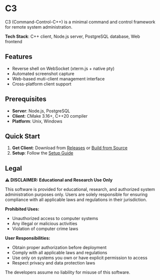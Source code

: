 # C3

C3 (Command-Control-C++) is a minimal command and control framework for remote system administration.

**Tech Stack**: C++ client, Node.js server, PostgreSQL database, Web frontend

## Features

- Reverse shell on WebSocket (xterm.js + native pty)
- Automated screenshot capture
- Web-based muti-client management interface
- Cross-platform client support

## Prerequisites

- **Server**: Node.js, PostgreSQL
- **Client**: CMake 3.16+, C++20 compiler
- **Platform**: Unix, Windows

## Quick Start

1. **Get Client**: Download from [Releases](https://github.com/yuzujr/C3/releases) or [Build from Source](docs/BUILD.md)
2. **Setup**: Follow the [Setup Guide](docs/SETUP.md)

## Legal

**⚠️ DISCLAIMER: Educational and Research Use Only**

This software is provided for educational, research, and authorized system administration purposes only. Users are solely responsible for ensuring compliance with all applicable laws and regulations in their jurisdiction.

**Prohibited Uses:**
- Unauthorized access to computer systems
- Any illegal or malicious activities
- Violation of computer crime laws

**User Responsibilities:**
- Obtain proper authorization before deployment
- Comply with all applicable laws and regulations
- Use only on systems you own or have explicit permission to access
- Respect privacy and data protection laws

The developers assume no liability for misuse of this software.
